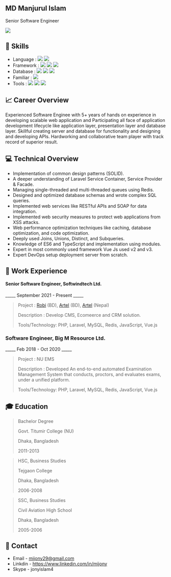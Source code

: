 ## MD Manjurul Islam
Senior Software Engineer

![](https://komarev.com/ghpvc/?username=Manjurulislam&label=Views)

## :rocket: Skills
* Language : ![](https://img.shields.io/static/v1?label=PHP&message=7,8&color=success&style=plastic&logo=php&&logoColor=fff) ![](https://img.shields.io/static/v1?label=Javascript&message=ES6&color=F7DF1E&style=plastic&logo=javascript&&logoColor=fff)
* Framework : ![](https://img.shields.io/static/v1?label=Laravel&message=7,8,9,10&color=FF2D20&style=plastic&logo=laravel&&logoColor=fff) ![](https://img.shields.io/static/v1?label=Vue.js&message=2,3&color=success&style=plastic&logo=Vue.js&logoColor=fff) ![](https://img.shields.io/static/v1?label=React.js&message=*&color=success&style=style=plastic&logo=react&logoColor=fff)
* Database : ![](https://img.shields.io/static/v1?label=&message=MySql&color=critical&style=plastic&logo=Mysql&logoColor=fff) ![](https://img.shields.io/static/v1?label=&message=Postgresql&color=critical&style=plastic&logo=Postgresql&logoColor=fff) ![](https://img.shields.io/static/v1?label=&message=Mongodb&color=critical&style=plastic&logo=Mongodb&logoColor=fff)
* Familiar : ![](https://img.shields.io/static/v1?label=Linux&message=*&color=blue&style=plastic&logo=Linux&logoColor=fff)
* Tools : ![](https://img.shields.io/static/v1?label=&message=Git&color=blue&style=plastic&logo=Git&logoColor=fff) ![](https://img.shields.io/static/v1?label=&message=Trello&color=blue&style=plastic&logo=Trello&logoColor=fff) ![](https://img.shields.io/static/v1?label=&message=Jira&color=blue&style=plastic&logo=Jira&logoColor=fff)


## :chart_with_upwards_trend: Career Overview
Experienced Software Enginee with 5+ years of hands on experience in developing scalable web application and Participating all face of application development lifecycle like application layer, presentation layer and database layer. Skillful creating server and database for functionality and designing and developing APIs. Hardworking and collaborative team player with track record of superior result.

## :computer: Technical Overview
* Implementation of common design patterns (SOLID).
* A deeper understanding of Laravel Service Container, Service Provider & Facade.
* Managing single-threaded and multi-threaded queues using Redis.
* Designed and optimized database schemas and wrote complex SQL queries.
* Implemented web services like RESTful APIs and SOAP for data integration.
* Implemented web security measures to protect web applications from XSS attacks.
* Web performance optimization techniques like caching, database optimization, and code optimization.
* Deeply used Joins, Unions, Distinct, and Subqueries.
* Knowledge of ES6 and TypeScript and implementation using modules.
* Expert in most commonly used framework Vue Js used v2 and v3.
* Expert DevOps setup deployment server from scratch.

## :briefcase: Work Experience
#### Senior Software Engineer, Softwindtech Ltd.

_____ September 2021 - Present _____

> Project : [Robi](https://robi.com.bd) (BD), [Artel](https://robi.com.bd) (BD), [Artel](https://robi.com.bd) (Nepal)
> 
> Description : Develop CMS, Ecomeerce and CRM solution.
>
> Tools/Technology: PHP, Laravel, MySQL, Redis, JavaScript, Vue.js

### Software Engineer, Big M Resource Ltd.

_____ Feb 2018 - Oct 2020 _____

> Project : NU EMS
> 
> Description : Developed An end-to-end automated Examination Management System that conducts, proctors, and evaluates exams, under a unified platform.
>
> Tools/Technology: PHP, Laravel, MySQL, Redis, JavaScript, Vue.js

## :mortar_board: Education

>	Bachelor Degree 
>
> Govt. Titumir College (NU)
>
> Dhaka, Bangladesh
>
> 2011-2013

>	HSC, Business Studies
>
> Tejgaon College
>
> Dhaka, Bangladesh
>
> 2006-2008

>	SSC, Business Studies
>
> Civil Aviation High School
>
> Dhaka, Bangladesh
>
> 2005-2006

## :iphone: Contact

* Email - mijony29@gmail.com
* Linkdin - https://www.linkedin.com/in/mijony
* Skype - jonyislam4
